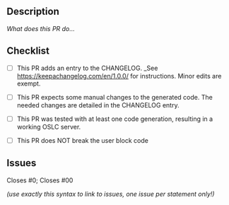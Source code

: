 ## Description

_What does this PR do..._

## Checklist

- [ ] This PR adds an entry to the CHANGELOG. _See https://keepachangelog.com/en/1.0.0/ for instructions. Minor edits are exempt. 
- [ ] This PR expects some manual changes to the generated code. The needed changes are detailed in the CHANGELOG entry.
- [ ] This PR was tested with at least one code generation, resulting in a working OSLC server.
- [ ] This PR does NOT break the user block code


## Issues

Closes #0; Closes #00

_(use exactly this syntax to link to issues, one issue per statement only!)_
